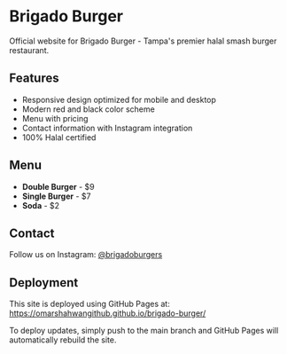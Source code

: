 # Brigado Burger

Official website for Brigado Burger - Tampa's premier halal smash burger restaurant.

## Features

- Responsive design optimized for mobile and desktop
- Modern red and black color scheme
- Menu with pricing
- Contact information with Instagram integration
- 100% Halal certified

## Menu

- **Double Burger** - $9
- **Single Burger** - $7
- **Soda** - $2

## Contact

Follow us on Instagram: [@brigadoburgers](https://www.instagram.com/brigadoburgers/)

## Deployment

This site is deployed using GitHub Pages at: https://omarshahwangithub.github.io/brigado-burger/

To deploy updates, simply push to the main branch and GitHub Pages will automatically rebuild the site.
